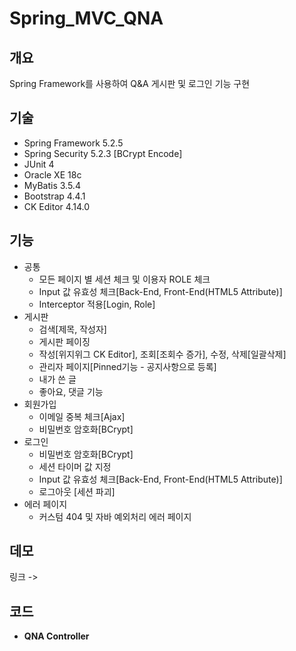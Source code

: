 # Spring_MVC_QNA


## 개요
Spring Framework를 사용하여 Q&A 게시판 및 로그인 기능 구현

## 기술
* Spring Framework 5.2.5
* Spring Security 5.2.3 [BCrypt Encode]
* JUnit 4
* Oracle XE 18c
* MyBatis 3.5.4
* Bootstrap 4.4.1
* CK Editor 4.14.0

## 기능
* 공통
    * 모든 페이지 별 세션 체크 및 이용자 ROLE 체크
    * Input 값 유효성 체크[Back-End, Front-End(HTML5 Attribute)]
    * Interceptor 적용[Login, Role]
* 게시판
    * 검색[제목, 작성자]
    * 게시판 페이징
    * 작성[위지위그 CK Editor], 조회[조회수 증가], 수정, 삭제[일괄삭제]
    * 관리자 페이지[Pinned기능 - 공지사항으로 등록]
    * 내가 쓴 글
    * 좋아요, 댓글 기능
* 회원가입
    * 이메일 중복 체크[Ajax]
    * 비밀번호 암호화[BCrypt]
* 로그인
    * 비밀번호 암호화[BCrypt]
    * 세션 타이머 값 지정
    * Input 값 유효성 체크[Back-End, Front-End(HTML5 Attribute)]
    * 로그아웃 [세션 파괴]
* 에러 페이지
    * 커스텀 404 및 자바 예외처리 에러 페이지
    
## 데모
링크 -> 
    
## 코드
* **QNA Controller**

